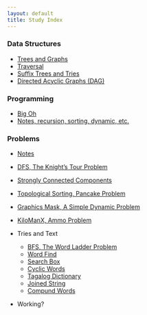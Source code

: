```yaml
---
layout: default
title: Study Index
---
```


### Data Structures

- [Trees and Graphs][data_structures]
- [Traversal][traversal]
- [Suffix Trees and Tries][suffix_trees]
- [Directed Acyclic Graphs (DAG)][dags]

### Programming

- [Big Oh][big_oh]
- [Notes, recursion, sorting, dynamic, etc.][programming_notes]

### Problems

- [Notes][problems_notes]
- [DFS, The Knight’s Tour Problem][knights]
- [Strongly Connected Components][strongly_connected]
- [Topological Sorting, Pancake Problem][topological]
- [Graphics Mask, A Simple Dynamic Problem][graphics_mask]
- [KiloManX, Ammo Problem][kilo_man_x]
- Tries and Text
    - [BFS, The Word Ladder Problem][word_ladder]
    - [Word Find][word_find]
    - [Search Box][search_box]
    - [Cyclic Words][cyclic_words]
    - [Tagalog Dictionary][tagalog]
    - [Joined String][joined_string]
    - [Compund Words][cmpd_words]


- Working?

[data_structures]: data_structures.html
[traversal]: traversal.html
[suffix_trees]: suffix_trees.html
[dags]: dags.html

[big_oh]: big_oh.html
[programming_notes]: programming_notes.html

[problems_notes]: problems/problems_notes.html
[knights]: problems/knights.html
[strongly_connected]: problems/strongly_connected.html
[topological]: problems/topological_pancakes.html
[graphics_mask]: problems/graphics_mask.html
[kilo_man_x]: problems/kilo_man_x.html
[word_ladder]: problems/word_ladder.html
[word_find]: problems/word_find.html
[search_box]: problems/search_box.html
[cyclic_words]: problems/cyclic_words.html
[tagalog]: problems/tagalog.html
[joined_string]: problems/joined_string.html
[cmpd_words]: problems/cmpd_words.html
